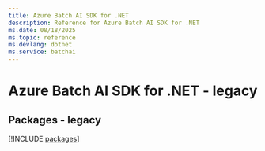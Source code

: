 ```yaml
---
title: Azure Batch AI SDK for .NET
description: Reference for Azure Batch AI SDK for .NET
ms.date: 08/18/2025
ms.topic: reference
ms.devlang: dotnet
ms.service: batchai
---
```

# Azure Batch AI SDK for .NET - legacy
## Packages - legacy
[!INCLUDE [packages](batch-ai-index.md)]